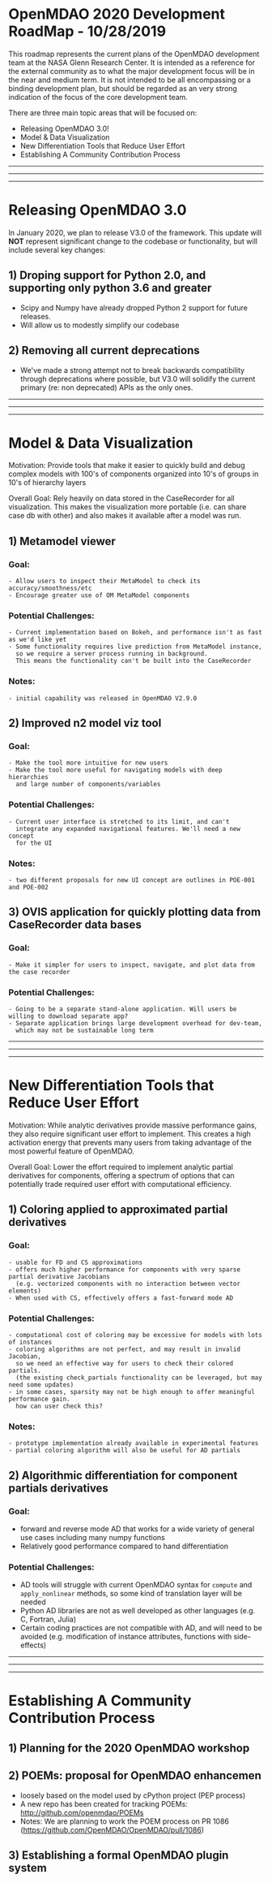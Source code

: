 OpenMDAO 2020 Development RoadMap - 10/28/2019
=============================================

This roadmap represents the current plans of the OpenMDAO development team at the NASA Glenn Research Center. 
It is intended as a reference for the external community as to what the major development focus will be in the near and medium term.
It is not intended to be all encompassing or a binding development plan, 
but should be regarded as an very strong indication of the focus of the core development team. 

There are three main topic areas that will be focused on: 
- Releasing OpenMDAO 3.0! 
- Model & Data Visualization 
- New Differentiation Tools that Reduce User Effort
- Establishing A Community Contribution Process

----------------------------------------------
----------------------------------------------
----------------------------------------------
# Releasing OpenMDAO 3.0

In January 2020, we plan to release V3.0 of the framework. 
This update will **NOT** represent significant change to the codebase or functionality, 
but will include several key changes: 

## 1) Droping support for Python 2.0, and supporting only python 3.6 and greater
- Scipy and Numpy have already dropped Python 2 support for future releases. 
- Will allow us to modestly simplify our codebase 

## 2) Removing all current deprecations 
- We've made a strong attempt not to break backwards compatibility through deprecations where possible, 
but V3.0 will solidify the current primary (re: non deprecated) APIs as the only ones. 


----------------------------------------------
----------------------------------------------
----------------------------------------------
# Model & Data Visualization 

Motivation: Provide tools that make it easier to quickly build and debug complex 
models with 100's of components organized into 10's of groups in 10's of hierarchy layers

Overall Goal: Rely heavily on data stored in the CaseRecorder for all visualization. 
This makes the visualization more portable (i.e. can share case db with other) and 
also makes it available after a model was run. 

## 1) Metamodel viewer   

### Goal:
    - Allow users to inspect their MetaModel to check its accuracy/smoothness/etc 
    - Encourage greater use of OM MetaModel components 

### Potential Challenges:
    - Current implementation based on Bokeh, and performance isn't as fast as we'd like yet 
    - Some functionality requires live prediction from MetaModel instance, 
      so we require a server process running in background. 
      This means the functionality can't be built into the CaseRecorder

### Notes: 
    - initial capability was released in OpenMDAO V2.9.0


## 2) Improved n2 model viz tool  
### Goal:
    - Make the tool more intuitive for new users 
    - Make the tool more useful for navigating models with deep hierarchies 
      and large number of components/variables 

### Potential Challenges:
    - Current user interface is stretched to its limit, and can't 
      integrate any expanded navigational features. We'll need a new concept 
      for the UI 

### Notes:
    - two different proposals for new UI concept are outlines in POE-001 and POE-002

## 3) OVIS application for quickly plotting data from CaseRecorder data bases
### Goal: 
    - Make it simpler for users to inspect, navigate, and plot data from the case recorder 

### Potential Challenges: 
    - Going to be a separate stand-alone application. Will users be willing to download separate app? 
    - Separate application brings large development overhead for dev-team, 
      which may not be sustainable long term

----------------------------------------------
----------------------------------------------
----------------------------------------------
# New Differentiation Tools that Reduce User Effort

Motivation: While analytic derivatives provide massive performance gains, 
they also require significant user effort to implement. 
This creates a high activation energy that prevents many users from taking advantage of the most powerful feature of OpenMDAO. 

Overall Goal: Lower the effort required to implement analytic partial derivatives for components, 
offering a spectrum of options that can potentially trade required user effort with computational efficiency. 

## 1) Coloring applied to approximated partial derivatives 
### Goal: 
    - usable for FD and CS approximations 
    - offers much higher performance for components with very sparse partial derivative Jacobians 
      (e.g. vectorized components with no interaction between vector elements)
    - When used with CS, effectively offers a fast-forward mode AD

### Potential Challenges: 
    - computational cost of coloring may be excessive for models with lots of instances 
    - coloring algorithms are not perfect, and may result in invalid Jacobian, 
      so we need an effective way for users to check their colored partials. 
      (the existing check_partials functionality can be leveraged, but may need some updates)
    - in some cases, sparsity may not be high enough to offer meaningful performance gain. 
      how can user check this? 

### Notes: 
    - prototype implementation already available in experimental features 
    - partial coloring algorithm will also be useful for AD partials


## 2) Algorithmic differentiation for component partials derivatives
    
### Goal: 
- forward and reverse mode AD that works for a wide variety of general use cases including many numpy functions 
- Relatively good performance compared to hand differentiation

### Potential Challenges: 
- AD tools will struggle with current OpenMDAO syntax for `compute` and `apply_nonlinear` methods, 
  so some kind of translation layer will be needed
- Python AD libraries are not as well developed as other languages (e.g. C, Fortran, Julia)
- Certain coding practices are not compatible with AD, and will need to be avoided (e.g. modification of instance attributes, functions with side-effects)


----------------------------------------------
----------------------------------------------
----------------------------------------------
# Establishing A Community Contribution Process

## 1) Planning for the 2020 OpenMDAO workshop 

## 2) POEMs: **p**roposal for **O**penMDAO **e**nhance**m**en
- loosely based on the model used by cPython project (PEP process)
- A new repo has been created for tracking POEMs: 
  http://github.com/openmdao/POEMs
- Notes: We are planning to work the POEM process on PR 1086 (https://github.com/OpenMDAO/OpenMDAO/pull/1086)

## 3) Establishing a formal OpenMDAO plugin system

 








